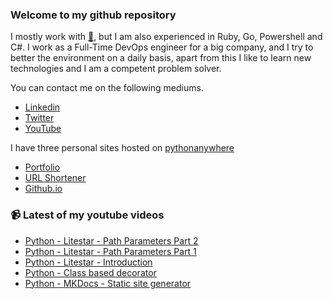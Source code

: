 ### Welcome to my github repository

I mostly work with [:snake:](https://www.python.org/), but I am also experienced in Ruby, Go, Powershell and C#. I work as a Full-Time DevOps engineer for a big company, and I try to better the environment on a daily basis, apart from this I like to learn new technologies and I am a competent problem solver.

You can contact me on the following mediums.
- [Linkedin](https://www.linkedin.com/in/r3ap3rpy)
- [Twitter](https://twitter.com/r3ap3rpy)
- [YouTube](https://www.youtube.com/channel/UC1qkMXH8d2I9DDAtBSeEHqg)

I have three personal sites hosted on [pythonanywhere](https://www.pythonanywhere.com/)
- [Portfolio](http://r3ap3rpy.pythonanywhere.com/)
- [URL Shortener](http://shortenpy.pythonanywhere.com/)
- [Github.io](https://r3ap3rpy.github.io/)

### :video_camera: Latest of my youtube videos
<!-- YOUTUBE:START -->
- [Python - Litestar - Path Parameters Part 2](https://www.youtube.com/watch?v=6CwmZL2odNA)
- [Python - Litestar - Path Parameters Part 1](https://www.youtube.com/watch?v=deeOVldFxxU)
- [Python - Litestar - Introduction](https://www.youtube.com/watch?v=MCWwII_REY8)
- [Python - Class based decorator](https://www.youtube.com/watch?v=FSgIH3nDGj8)
- [Python - MKDocs - Static site generator](https://www.youtube.com/watch?v=rvkGWcqbh2c)
<!-- YOUTUBE:END -->

